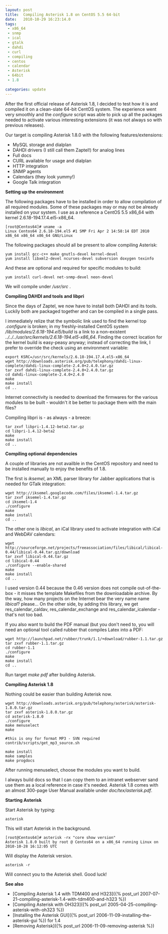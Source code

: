 ```yaml
---
layout: post
title:  Compiling Asterisk 1.8 on CentOS 5.5 64-bit
date:   2010-10-29 16:23:14.0
tags:
 - x86_64
 - snmp
 - ical
 - gtalk
 - dahdi
 - curl
 - compiling
 - centos
 - calendar
 - Asterisk
 - 64bit
 - 1.8
 
categories: update
---
```


After the first official release of Asterisk 1.8, I decided to test how it is and compiled it on a clean-slate 64-bit CentOS system. The experience went very smoothly and the *configure* script was able to pick up all the packages needed to activate various interesting extensions (it was not always so with previous releases).

Our target is compiling Asterisk 1.8.0 with the following features/extensions:
 - MySQL storage and dialplan
 - DAHDI drivers (I still call them Zaptel!) for analog lines
 - Full docs
 - CURL available for usage and dialplan
 - HTTP integration
 - SNMP agents
 - Calendars (they look yummy!)
 - Google Talk integration

**Setting up the environment**


The following packages have to be installed in order to allow compilation of all required modules. Some of these packages may or may not be already installed on your system.
I use as a reference a CentOS 5.5 x86_64 with kernel 2.6.18-194.17.4.el5-x86_64.

    
    [root@Centos64]# uname -a
    Linux Centos64 2.6.18-194.el5 #1 SMP Fri Apr 2 14:58:14 EDT 2010 x86_64 x86_64 x86_64 GNU/Linux


The following packages should all be present to allow compiling Asterisk:

    
    yum install gcc-c++ make gnutls-devel kernel-devel
    yum install libxml2-devel ncurses-devel subversion doxygen texinfo


And these are optional and required for specific modules to build:

    
    yum install curl-devel net-snmp-devel neon-devel


We will compile under */usr/src* .

**Compiling DAHDI and tools and libpri**


Since the days of Zaptel, we now have to install both DAHDI and its tools. 
Luckily both are packaged together and can be compiled in a single pass.

I immediately relize that the symbolic link used to find the kernel top *.configure* is broken; in my freshly-installed CentOS system */lib/modules/2.6.18-194.el5/build* is a link 
to a non-existent *../../../usr/src/kernels/2.6.18-194.el5-x86_64*. Finding the correct location for the kernel build is easy-peasy anyway; instead of correcting the link, I
prefer to override the check using an environment variable:

    
    export KSRC=/usr/src/kernels/2.6.18-194.17.4.el5-x86_64
    wget http://downloads.asterisk.org/pub/telephony/dahdi-linux-complete/dahdi-linux-complete-2.4.0+2.4.0.tar.gz
    tar zxvf dahdi-linux-complete-2.4.0+2.4.0.tar.gz
    cd dahdi-linux-complete-2.4.0+2.4.0
    make
    make install
    cd ..


Internet connectivity is needed to download the firmwares for the various modules to be built - wouldn't  it be better to package them with the main files?

Compiling libpri is - as always - a breeze:

    
    tar zxvf libpri-1.4.12-beta2.tar.gz
    cd libpri-1.4.12-beta2
    make
    make install
    cd ..


**Compiling optional dependencies**


A couple of libraries are not availble in the CentOS repository and need to be installed manually to enjoy the benefits of 1.8.

The first is *iksemel*, an XML parser library for Jabber applications that is needed for GTalk integration:

    
    wget http://iksemel.googlecode.com/files/iksemel-1.4.tar.gz
    tar zxvf iksemel-1.4.tar.gz
    cd iksemel-1.4
    ./configure
    make
    make install
    cd ..


The other one is *libical*, an iCal library used to activate integration with iCal and WebDAV calendars:

    
    wget http://sourceforge.net/projects/freeassociation/files/libical/libical-0.44/libical-0.44.tar.gz/download
    tar zxvf libical-0.44.tar.gz
    cd libical-0.44
    ./configure --enable-shared
    make
    make install
    cd ..


I used version 0.44 because the 0.46 version does not compile out-of-the-box - it misses the template Makefiles from the downloadable archive. By the way, how many projects on the Internet bear the very  name name *libical*? please... On the other side, by adding this library, we get res_calendar_caldav,  res_calendar_exchange and res_calendar_icalendar - that's not
too bad.


If you also want to build the PDF manual (but you don't need to, you will need an optional tool called rubber that compiles Latex into a PDF:

    
    wget http://launchpad.net/rubber/trunk/1.1/+download/rubber-1.1.tar.gz
    tar zxvf rubber-1.1.tar.gz
    cd rubber-1.1
    ./configure
    make
    make install
    cd ..

  
Run target *make pdf* after building Asterisk.




**Compiling Asterisk 1.8**


Nothing could be easier than building Asterisk now.

    
    wget http://downloads.asterisk.org/pub/telephony/asterisk/asterisk-1.8.0.tar.gz
    tar zxvf asterisk-1.8.0.tar.gz
    cd asterisk-1.8.0
    ./configure
    make menuselect
    make
    
    #this is ony for format MP3 - SVN required
    contrib/scripts/get_mp3_source.sh
      
    make install
    make samples
    make progdocs


After running menuselect, choose the modules you want to build. 

I always build docs so that I can copy them to an intranet webserver sand use them as a local reference in case it's needed. Asterisk 1.8 comes with an almost 300-page User Manual available under *doc/tex/asterisk.pdf*.

**Starting Asterisk**


Start Asterisk by typing:

    
    asterisk 


This will start Asterisk in the background. 

    
    [root@Centos64]# asterisk -rx "core show version"
    Asterisk 1.8.0 built by root @ Centos64 on a x86_64 running Linux on 2010-10-28 16:12:05 UTC


Will display the Asterisk version.

    
    asterisk -r


Will connect you to the Asterisk shell. Good luck!


**See also**

* [Compiling Asterisk 1.4 with TDM400 and H323]({% post_url 2007-07-21-compiling-asterisk-1.4-with-tdm400-and-h323 %})
* [Compiling Asterisk with OH323]({% post_url 2005-04-25-compiling-asterisk-with-oh323 %})
* [Installing the Asterisk GUI]({% post_url 2006-11-09-installing-the-asterisk-gui %}) for 1.4
* [Removing Asterisk]({% post_url 2006-11-09-removing-asterisk %})
